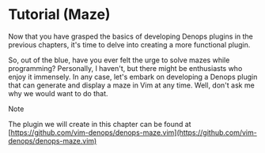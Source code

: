 # Tutorial (Maze)

Now that you have grasped the basics of developing Denops plugins in the
previous chapters, it's time to delve into creating a more functional plugin.

So, out of the blue, have you ever felt the urge to solve mazes while
programming? Personally, I haven't, but there might be enthusiasts who enjoy it
immensely. In any case, let's embark on developing a Denops plugin that can
generate and display a maze in Vim at any time. Well, don't ask me why we would
want to do that.

> [!NOTE]
>
> The plugin we will create in this chapter can be found at
> [https://github.com/vim-denops/denops-maze.vim](https://github.com/vim-denops/denops-maze.vim)
